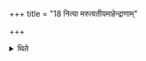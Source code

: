 +++
title = "18 नित्या मरुत्वतीयमाहेन्द्राणाम्"

+++

<details><summary>थिते</summary>

18. For the scoop for Indra with Maruts and for the scoop for Mahendra (he uses) the usual verse. 
</details>

